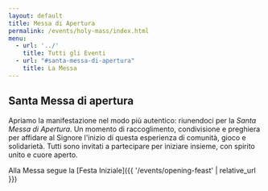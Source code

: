 ```yaml
---
layout: default
title: Messa di Apertura
permalink: /events/holy-mass/index.html
menu:
  - url: '../'
    title: Tutti gli Eventi
  - url: "#santa-messa-di-apertura"
    title: La Messa
---
```


## Santa Messa di apertura

Apriamo la manifestazione nel modo più autentico: riunendoci per la *Santa Messa di Apertura*.
Un momento di raccoglimento, condivisione e preghiera per affidare al Signore l'inizio di questa esperienza di comunità, gioco e solidarietà.
Tutti sono invitati a partecipare per iniziare insieme, con spirito unito e cuore aperto.

Alla Messa segue la [Festa Iniziale]({{ '/events/opening-feast' | relative_url }})